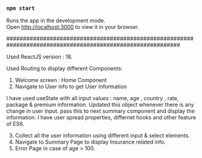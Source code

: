 ### `npm start`

Runs the app in the development mode.\
Open [http://localhost:3000](http://localhost:3000) to view it in your browser.

############################################################################################################


Used ReactJS version : 18.

Used Routing to display different Components:
1) Welcome screen : Home Component 
2) Navigate to User info to get User Information

I have used useState with all input values : name, age , country , rate, package & premium information.
Updated this object whenever there is any change in user input.
pass this to next summary component and display the information.
I have user spread properties, differnet hooks and other feature of ES6.


3) Collect all the user information using different input & select elements.
4) Navigate to Summary Page to display Insurance related info.
5) Error Page in case of age > 100.
